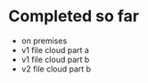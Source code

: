 # Completed so far  
- on premises
- v1 file cloud part a
- v1 file cloud part b
- v2 file cloud part b